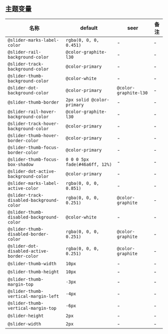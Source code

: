 ## 主题变量

| 名称 | default | seer | 备注 |
| --- | --- | --- | --- |
| `@slider-marks-label-color` | `rgba(0, 0, 0, 0.451)` | - | - |
| `@slider-rail-background-color` | `@color-graphite-l30` | - | - |
| `@slider-track-background-color` | `@color-primary` | - | - |
| `@slider-thumb-background-color` | `@color-white` | - | - |
| `@slider-dot-background-color` | `@color-primary` | `@color-graphite-l30` | - |
| `@slider-thumb-border` | `2px solid @color-primary` | - | - |
| `@slider-rail-hover-background-color` | `@color-graphite-l30` | - | - |
| `@slider-track-hover-background-color` | `@color-primary` | - | - |
| `@slider-thumb-hover-border-color` | `@color-primary` | - | - |
| `@slider-thumb-focus-border-color` | `@color-primary` | - | - |
| `@slider-thumb-focus-box-shadow` | `0 0 0 5px fade(#46a6ff, 12%)` | - | - |
| `@slider-dot-active-background-color` | `@color-primary` | - | - |
| `@slider-marks-label-active-color` | `rgba(0, 0, 0, 0.851)` | - | - |
| `@slider-track-disabled-background-color` | `rgba(0, 0, 0, 0.251)` | `@color-graphite` | - |
| `@slider-thumb-disabled-background-color` | `@color-white` | - | - |
| `@slider-thumb-disabled-border-color` | `rgba(0, 0, 0, 0.251)` | `@color-graphite` | - |
| `@slider-dot-disabled-active-border-color` | `rgba(0, 0, 0, 0.251)` | `@color-graphite` | - |
| `@slider-thumb-width` | `10px` | - | - |
| `@slider-thumb-height` | `10px` | - | - |
| `@slider-thumb-margin-top` | `-3px` | - | - |
| `@slider-thumb-vertical-margin-left` | `-4px` | - | - |
| `@slider-thumb-vertical-margin-top` | `-6px` | - | - |
| `@slider-height` | `2px` | - | - |
| `@slider-width` | `2px` | - | - |
